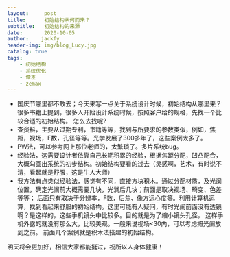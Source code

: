 ```yaml
---
layout:     post
title:      初始结构从何而来？
subtitle:   初始结构的来源
date:       2020-10-05
author:    jackfy
header-img: img/blog_Lucy.jpg
catalog: true
tags:
    - 初始结构
    - 系统优化
    - 像差
    - zemax
---
```

- 国庆节哪里都不敢去；今天来写一点关于系统设计时候，初始结构从哪里来？
很多书籍上提到，很多人开始设计系统时候，按照客户给的规格，先找一个比较合适的初始结构。
怎么去找呢?
- 查资料，主要从过期专利，书籍等等，找到与所要求的参数类似，例如，焦距，视场，F数，孔径等等。光学发展了300多年了，这些案例太多了。
- PW法，可以参考网上那位老师的，太繁琐了。多片系统bug。
- 经验法，这需要设计者依靠自己长期积累的经验，根据焦距分配，凹凸配合，大概勾画出系统的初步结构。初始结构要看的过去（灵感啊，艺术，有时说不清，看起就是舒服，这是牛人大师）
- 我方法有点类似经验法，感觉有不同，直接方块积木。通过分配材质，及光阑位置，确定光阑前大概需要几块，光澜后几块；前面是取决视场、畸变、色差等等；
后面只有取决于分辨率，F数，后焦、像方远心度等。利用计算机运算，找到看起来舒服的初始结构。这里可能有人疑问，有时光阑前面没有透镜啊？是这样的，这些手机镜头中比较多。目的就是为了缩小镜头孔径，
这样手机外露的就没有那么大，比较美观。一般来说视场<30内，可以考虑把光阑放到之前。
前面几个案例就是积木法搭建的初始结构。


明天将会更加好，相信大家都能挺过，祝所以人身体健康！
